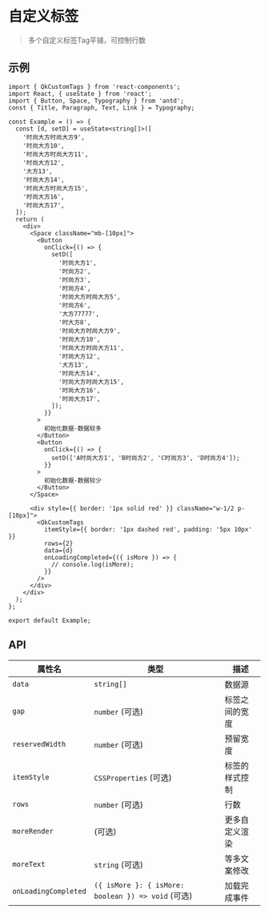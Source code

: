 # 自定义标签
> 多个自定义标签Tag平铺，可控制行数

## 示例
```tsx
import { QkCustomTags } from 'react-components';
import React, { useState } from 'react';
import { Button, Space, Typography } from 'antd';
const { Title, Paragraph, Text, Link } = Typography;

const Example = () => {
  const [d, setD] = useState<string[]>([
    '时尚大方时尚大方9',
    '时尚大方10',
    '时尚大方时尚大方11',
    '时尚大方12',
    '大方13',
    '时尚大方14',
    '时尚大方时尚大方15',
    '时尚大方16',
    '时尚大方17',
  ]);
  return (
    <div>
      <Space className="mb-[10px]">
        <Button
          onClick={() => {
            setD([
              '时尚大方1',
              '时尚方2',
              '时尚方3',
              '时尚方4',
              '时尚大方时尚大方5',
              '时尚方6',
              '大方77777',
              '时大方8',
              '时尚大方时尚大方9',
              '时尚大方10',
              '时尚大方时尚大方11',
              '时尚大方12',
              '大方13',
              '时尚大方14',
              '时尚大方时尚大方15',
              '时尚大方16',
              '时尚大方17',
            ]);
          }}
        >
          初始化数据-数据较多
        </Button>
        <Button
          onClick={() => {
            setD(['A时尚大方1', 'B时尚方2', 'C时尚方3', 'D时尚方4']);
          }}
        >
          初始化数据-数据较少
        </Button>
      </Space>

      <div style={{ border: '1px solid red' }} className="w-1/2 p-[10px]">
        <QkCustomTags
          itemStyle={{ border: '1px dashed red', padding: '5px 10px' }}
          rows={2}
          data={d}
          onLoadingCompleted={({ isMore }) => {
            // console.log(isMore);
          }}
        />
      </div>
    </div>
  );
};

export default Example;
```

## API

| 属性名              | 类型                                           | 描述                          |
|-------------------|----------------------------------------------|-----------------------------|
| `data`            | `string[]`                                   | 数据源                         |
| `gap`             | `number` (可选)                             | 标签之间的宽度                     |
| `reservedWidth`   | `number` (可选)                             | 预留宽度                        |
| `itemStyle`       | `CSSProperties` (可选)                      | 标签的样式控制                     |
| `rows`            | `number` (可选)                             | 行数                          |
| `moreRender`      |  (可选) | 更多自定义渲染                     |
| `moreText`        | `string` (可选)                             | 等多文案修改                      |
| `onLoadingCompleted` | `({ isMore }: { isMore: boolean }) => void` (可选) | 加载完成事件                      |


